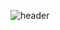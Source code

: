 <!-- 타이틀 부분 -->
<!-- Speech Bubble Neon -->
<!-- Neon Arcade Style Header -->
![header](https://capsule-render.vercel.app/api?type=speech&color=000000&height=200&section=header&text=%E2%9A%A1%20Welcome%20to%2007augst's%20High%20Score%20Hall%20%F0%9F%95%B9%EF%B8%8F%20Insert%20Coin%20to%20Start&fontSize=45&fontColor=FF00FF,00FFFF)
